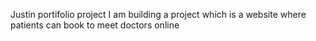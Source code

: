 Justin portifolio project
I am building a project which is a website where patients can book to meet doctors online 